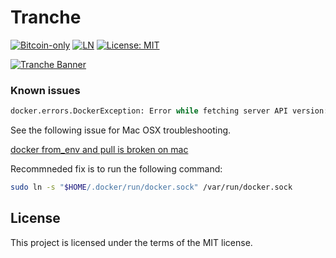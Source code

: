 # Tranche

[![Bitcoin-only](https://img.shields.io/badge/bitcoin-only-FF9900?logo=bitcoin)](https://twentyone.world)
[![LN](https://img.shields.io/badge/lightning-792EE5?logo=lightning)](https://mempool.space/lightning)
[![License: MIT](https://img.shields.io/badge/License-MIT-yellow.svg)](LICENSE)

[![Tranche Banner](static/tranche-banner.svg)](static/tranche-banner.svg)

### Known issues
```python
docker.errors.DockerException: Error while fetching server API version: ('Connection aborted.', FileNotFoundError(2, 'No such file or directory'))
```

See the following issue for Mac OSX troubleshooting.

[docker from_env and pull is broken on mac](https://github.com/docker/docker-py/issues/3059#issuecomment-1294369344)

Recommneded fix is to run the following command:

```sh
sudo ln -s "$HOME/.docker/run/docker.sock" /var/run/docker.sock
```

## License

This project is licensed under the terms of the MIT license.